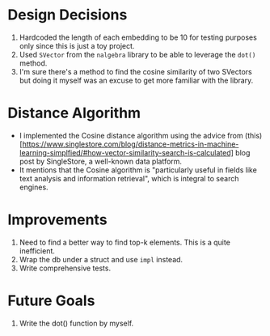 # Design Decisions

1. Hardcoded the length of each embedding to be 10 for testing purposes only since this is just a
   toy project.
2. Used `SVector` from the `nalgebra` library to be able to leverage the `dot()` method.
3. I'm sure there's a method to find the cosine similarity of two SVectors but doing it myself was
   an excuse to get more familiar with the library.

# Distance Algorithm

- I implemented the Cosine distance algorithm using the advice from (this)[https://www.singlestore.com/blog/distance-metrics-in-machine-learning-simplfied/#how-vector-similarity-search-is-calculated] blog post by SingleStore, a well-known
data platform.
- It mentions that the Cosine algorithm is "particularly useful in fields like text analysis and information retrieval", which is integral to search engines.

# Improvements

1. Need to find a better way to find top-k elements. This is a quite inefficient.
2. Wrap the db under a struct and use `impl` instead.
3. Write comprehensive tests.

# Future Goals

1. Write the dot() function by myself.

